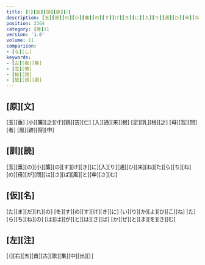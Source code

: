```yaml
---
title: [（][旋][頭][歌][）]
description: [玉][垂][の][小][簾][の][す][け][き][に][入][り][通][ひ][来][ね][た][ら][ち][ね][の][母][が][問][は][さ][ば][風][と][申][さ][む]
position: 2364
category: [巻]11
version: '1.0'
volume: 11
comparison:
- [な][し]
keywords:
- [古][歌][集]
- [恋][情]
- [勧][誘]
- [旋][頭][歌]
---
```


## [原][文]

[玉][垂] [小][簾][之][寸][鶏][吉][仁] [入][通][来][根] [足][乳][根][之] [母][我][問][者] [風][跡][将][申]

## [訓][読]

[玉][垂][の][小][簾][の][す][け][き][に][入][り][通][ひ][来][ね][た][ら][ち][ね][の][母][が][問][は][さ][ば][風][と][申][さ][む]

## [仮][名]

[た][ま][だ][れ][の] [を][す][の][す][け][き][に] [い][り][か][よ][ひ][こ][ね] [た][ら][ち][ね][の] [は][は][が][と][は][さ][ば] [か][ぜ][と][ま][を][さ][む]

## [左][注]

[（][右][五][首][古][歌][集][中][出][）]
